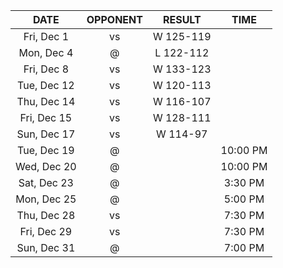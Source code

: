 |    DATE     |         OPPONENT         |  RESULT   |   TIME   |
|:-----------:|:------------------------:|:---------:|:--------:|
| Fri, Dec 1  |     vs [](/r/sixers)     | W 125-119 |          |
| Mon, Dec 4  |     @ [](/r/pacers)      | L 122-112 |          |
| Fri, Dec 8  |    vs [](/r/nyknicks)    | W 133-123 |          |
| Tue, Dec 12 | vs [](/r/clevelandcavs)  | W 120-113 |          |
| Thu, Dec 14 | vs [](/r/clevelandcavs)  | W 116-107 |          |
| Fri, Dec 15 |  vs [](/r/orlandomagic)  | W 128-111 |          |
| Sun, Dec 17 |  vs [](/r/orlandomagic)  | W 114-97  |          |
| Tue, Dec 19 |    @ [](/r/warriors)     |           | 10:00 PM |
| Wed, Dec 20 |      @ [](/r/kings)      |           | 10:00 PM |
| Sat, Dec 23 |   @ [](/r/laclippers)    |           | 3:30 PM  |
| Mon, Dec 25 |     @ [](/r/lakers)      |           | 5:00 PM  |
| Thu, Dec 28 | vs [](/r/detroitpistons) |           | 7:30 PM  |
| Fri, Dec 29 | vs [](/r/torontoraptors) |           | 7:30 PM  |
| Sun, Dec 31 |    @ [](/r/nbaspurs)     |           | 7:00 PM  |